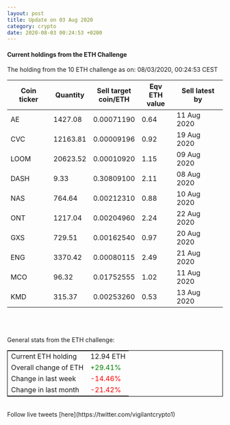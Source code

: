 ```yaml
---
layout: post
title: Update on 03 Aug 2020
category: crypto
date: 2020-08-03 00:24:53 +0200
---
```

<!-- Global site tag (gtag.js) - Google Analytics -->
<script async src="https://www.googletagmanager.com/gtag/js?id=UA-103831149-5"></script>
<script>
  window.dataLayer = window.dataLayer || [];
  function gtag(){dataLayer.push(arguments);}
  gtag('js', new Date());

  gtag('config', 'UA-103831149-5');
</script>


#### Current holdings from the ETH Challenge

The holding from the 10 ETH challenge as on: 08/03/2020, 00:24:53 CEST

|Coin ticker|Quantity|Sell target<br>coin/ETH|Eqv ETH<br>value|Sell latest by|
|-----------|--------|-----------|-----------|--------------|
AE|1427.08|  0.00071190|0.64|11 Aug 2020|
CVC|12163.81|  0.00009196|0.92|19 Aug 2020|
LOOM|20623.52|  0.00010920|1.15|09 Aug 2020|
DASH|9.33|  0.30809100|2.11|08 Aug 2020|
NAS|764.64|  0.00212310|0.88|10 Aug 2020|
ONT|1217.04|  0.00204960|2.24|22 Aug 2020|
GXS|729.51|  0.00162540|0.97|20 Aug 2020|
ENG|3370.42|  0.00080115|2.49|21 Aug 2020|
MCO|96.32|  0.01752555|1.02|11 Aug 2020|
KMD|315.37|  0.00253260|0.53|13 Aug 2020|

<br>
<br>
<br>
General stats from the ETH challenge:

<table style="border:1px solid black;margin-left:auto;margin-right:auto;">
	<tbody>
	<tr>
		<td>Current ETH holding</td>
		<td>     12.94 ETH</td>
	</tr>
	<tr>
		<td>Overall change of ETH</td>
		<td><font color="green">+29.41%</font></td>
	</tr>
	<tr>
		<td>Change in last week</td>
		<td><font color="red">-14.46%</font></td>
	</tr>
	<tr>
		<td>Change in last month</td>
		<td><font color="red">-21.42%</font></td>
	</tr>
	</tbody>
</table>

<br>
Follow live tweets [here](https://twitter.com/vigilantcrypto1)
<br>
<br>